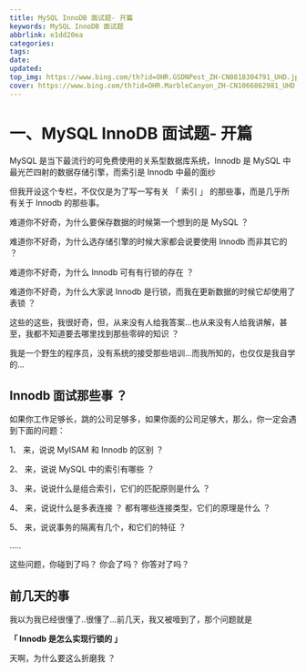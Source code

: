 ```yaml
---
title: MySQL InnoDB 面试题- 开篇
keywords: MySQL InnoDB 面试题
abbrlink: e1dd20ea
categories: 
tags: 
date: 
updated: 
top_img: https://www.bing.com/th?id=OHR.GSDNPest_ZH-CN0818304791_UHD.jpg
cover: https://www.bing.com/th?id=OHR.MarbleCanyon_ZH-CN1066862981_UHD.jpg
---
```

# 一、MySQL InnoDB 面试题- 开篇

MySQL 是当下最流行的可免费使用的关系型数据库系统，Innodb 是 MySQL 中最光芒四射的数据存储引擎，而索引是 Innodb 中最的面纱

但我开设这个专栏，不仅仅是为了写一写有关 「 索引 」 的那些事，而是几乎所有关于 Innodb 的那些事。

难道你不好奇，为什么要保存数据的时候第一个想到的是 MySQL ？

难道你不好奇，为什么选存储引擎的时候大家都会说要使用 Innodb 而非其它的 ？

难道你不好奇，为什么 Innodb 可有有行锁的存在 ？

难道你不好奇，为什么大家说 Innodb 是行锁，而我在更新数据的时候它却使用了表锁 ？

这些的这些，我很好奇，但，从来没有人给我答案…也从来没有人给我讲解，甚至，我都不知道要去哪里找到那些零碎的知识 ？

我是一个野生的程序员，没有系统的接受那些培训…而我所知的，也仅仅是我自学的…

## Innodb 面试那些事 ？

如果你工作足够长，跳的公司足够多，如果你面的公司足够大，那么，你一定会遇到下面的问题：

1、 来，说说 MyISAM 和 Innodb 的区别 ？

2、 来，说说 MySQL 中的索引有哪些 ？

3、 来，说说什么是组合索引，它们的匹配原则是什么 ？

4、 来，说说什么是多表连接 ？ 都有哪些连接类型，它们的原理是什么 ？

5、 来，说说事务的隔离有几个，和它们的特征 ？

…..

这些问题，你碰到了吗？ 你会了吗？ 你答对了吗？

## 前几天的事

我以为我已经很懂了..很懂了…前几天，我又被噎到了，那个问题就是

**「 Innodb 是怎么实现行锁的 」**

天啊，为什么要这么折磨我 ？